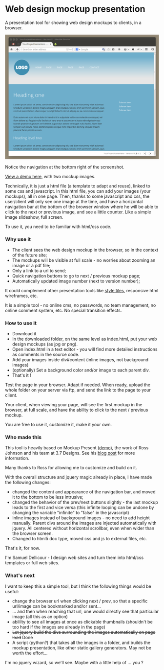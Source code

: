# Web design mockup presentation

A presentation tool for showing web design mockups to clients, in a browser. 

![screenshot](assets/img/screenshot.png "Screenshot")

Notice the navigation at the bottom right of the screenshot.

[View a demo here](http://www.samplify.be/mckp/), with two mockup images.

Technically, it is just a html file (a template to adapt and reuse), linked to some css and javascript. In this html file, you can add your images (your mockups), all in one page. Then, thanks to some javascript and css, the user/client will only see one image at the time, and have a horizontal navigation bar at the bottom of the browser window where he will be able to click to the next or previous image, and see a little counter. Like a simple image slideshow, full screen.

To use it, you need to be familiar with html/css code.

### Why use it

- The client sees the web design mockup in the browser, so in the context of the future site;
- The mockups will be visible at full scale - no worries about zooming an image or a pdf file;
- Only a link to a url to send;
- Quick navigation buttons to go to next / previous mockup page;
- Automatically updated image number (next to version number);

It could complement other presentation tools like [style tiles](http://styletil.es/), responsive html wireframes, etc.

It is a simple tool - no online cms, no passwords, no team management, no online comment system, etc. No special transition effects.

### How to use it

- Download it
- In the downloaded folder, on the same level as index.html, put your web design mockups (as jpg or png).
- Open index.html in a text editor - you will find more detailed instructions as comments in the source code.
- Add your images inside div#content (inline images, not background images)
- (optionally) Set a background color and/or image to each parent div.
- That's it !

Test the page in your browser. Adapt if needed. When ready, upload the whole folder on your server via ftp, and send the link to the page to your client.

Your client, when viewing your page, will see the first mockup in the browser, at full scale, and have the ability to click to the next / previous mockup.

You are free to use it, customize it, make it your own.

### Who made this

This tool is heavily based on Mockup Present ([demo](http://workshop.3point7designs.com/mockup-present/)), the work of Ross Johnson and his team at 3.7 Designs. See his [blog post](http://3.7designs.co/blog/2009/08/mockup-present-a-tool-for-designers-and-developers/) for more information.

Many thanks to Ross for allowing me to customize and build on it. 

With the overall structure and  jquery magic already in place, I have made the following changes:

- changed the content and appearance of the navigation bar, and moved it to the bottom to be less intrusive;
- changed the behavior of the prev/next buttons slightly - the last mockup leads to the first and vice versa (this infinite looping can be undone by changing the variable "infinite" to "false" in the javascript)
- Inline images instead of background images - no need to add height manually. Parent divs around the images are injected automatically with jquery. All centered without horizontal scrollbar, even when wider than the browser screen.
- Changed to html5 doc type, moved css and js to external files, etc.

That's it, for now.

I'm Samuel Dellicour - I design web sites and turn them into html/css templates or full web sites.

### What's next

I want to keep this a simple tool, but I think the following things would be useful:

- change the browser url when clicking next / prev, so that a specific url/image can be bookmarked and/or sent...
- ... and then when reaching that url, one would directly see that particular image (all this as an option)
- abililty to see all images at once as clickable thumbnails (shouldn't be too hard if the images are already in the page)
- ~~Let jquery build the divs surrounding the images automatically on page load~~ Done
- A script (python?) that takes all the images in a folder, and builds the mockup presentation, like other static gallery generators. May not be worth the effort...

I'm no jquery wizard, so we'll see. Maybe with a little help of ... you ? 
